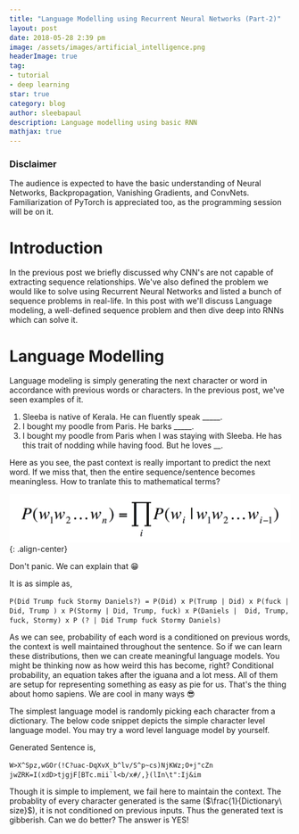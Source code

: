 ```yaml
---
title: "Language Modelling using Recurrent Neural Networks (Part-2)"
layout: post
date: 2018-05-28 2:39 pm
image: /assets/images/artificial_intelligence.png
headerImage: true
tag:
- tutorial
- deep learning
star: true
category: blog
author: sleebapaul
description: Language modelling using basic RNN
mathjax: true
---
```


### Disclaimer

The audience is expected to have the basic understanding of Neural Networks, Backpropagation, Vanishing Gradients, and ConvNets. Familiarization of PyTorch is appreciated too, as the programming session will be on it.

# Introduction 

In the previous post we briefly discussed why CNN's are not capable of extracting sequence relationships. We've also defined the problem we would like to solve using Recurrent Neural Networks and listed a bunch of sequence problems in real-life. In this post with we'll discuss Language modeling, a well-defined sequence problem and then dive deep into RNNs which can solve it. 

# Language Modelling 

Language modeling is simply generating the next character or word in accordance with previous words or characters. In the previous post, we've seen examples of it. 

1. Sleeba is native of Kerala. He can fluently speak _____. 
2. I bought my poodle from Paris. He barks _____.
3. I bought my poodle from Paris when I was staying with Sleeba. He has this trait of nodding while having food. But he loves __.

Here as you see, the past context is really important to predict the next word. If we miss that, then the entire sequence/sentence becomes meaningless. How to tranlate this to mathematical terms? 

![image-center](/assets/rnn_gospel_two/language_model_eqn.png){: .align-center}

Don't panic. We can explain that 😁 

It is as simple as,


```P(Did Trump fuck Stormy Daniels?) = P(Did) x P(Trump | Did) x P(fuck | Did, Trump ) x P(Stormy | Did, Trump, fuck) x P(Daniels |  Did, Trump, fuck, Stormy) x P (? | Did Trump fuck Stormy Daniels)```

As we can see, probability of each word is a conditioned on previous words, the context is well maintained throughout the sentence. So if we can learn these distributions, then we can create meaningful language models. You might be thinking now as how weird this has become, right? Conditional probability, an equation takes after the iguana and a lot mess. All of them are setup for representing something as easy as pie for us. That's the thing about homo sapiens. We are cool in many ways 😎

The simplest language model is randomly picking each character from a dictionary. The below code snippet depicts the simple character level language model. You may try a word level language model by yourself.

<script src="https://gist.github.com/sleebapaul/fa0a29a7acd6d6f85f2e4ee9d51d1156.js"></script>

Generated Sentence is, 

```W>X^Spz,wGOr(!C?uac-DqXvX_b^lv/S^p~cs)NjKWz;O+j"cZn jwZRK=I(xdD>tjgjF[BTc.mii`l<b/x#/,}(lIn\t":Ij&im```


Though it is simple to implement, we fail here to maintain the context. The probablity of every character generated is the same ($\frac{1}{Dictionary\ size}$), it is not conditioned on previous inputs. Thus the generated text is gibberish.  Can we do better? The answer is YES! 